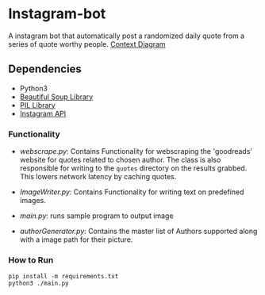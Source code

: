 # Instagram-bot

A instagram bot that automatically post a randomized daily quote from a series of quote worthy people.
[Context Diagram](https://viewer.diagrams.net/?tags=%7B%7D&highlight=0000ff&edit=_blank&layers=1&nav=1&title=Instagram%20Bot#R5Vvfd6I4FP5rfCwHCL98rG1ntud0ZzrrnDPbfUOIyA4SF2LV%2Bev3BgKEAIpWqj3ji3ATAuR%2Bud%2B9X3SE7pbbz4m7WvxJfByNdNXfjtD9SNc1y0bwxSy73OLYZm4IktDnnSrDNPyFuVHl1nXo47TWkRIS0XBVN3okjrFHazY3Scim3m1OovpdV26AG4ap50ZN64%2FQpwv%2BFqZa2f%2FAYbAo7qypvGXpFp25IV24PtkIJvQwQncJITQ%2FWm7vcMQmr5iX%2FLpPHa3lgyU4pn0uePm6%2FrZZbX4l3zf%2FUO%2FLl63%2FV3BTTPOrG635G490K4IBJ3MC48Jj0x2fC%2Bu%2FNSkabtLMU7fQAaEVeHtStcNRwL4f43QVJi4NSeyyB%2FkGzRi%2BJ9CL3wOeNr9NfgWfqPKOOsVbZl%2FQZQQGDQ7dKAxiOPbgrXEChlec0BD8dcsblqHvs8snCYZndGfZUCqcr0gY0wwN5mRk3rOx1pTk75ENndKE%2FMR3JCIw7n1MYjbKPIwiycRnDO6Lt52%2B0EoPw9LAZIlpsoMu%2FIISFHxVIL4oNhXEkMW7LAR4FbBzOaqDcuTK8XDAfX8MDsw340BzOnDwFKZsADLnGMh8oqvPmKzYQT8kwOpZsUNvF4WxjxMEnTaLkOLpyvVYwwbiTx0qM7KGnv7TrDS43s8gYdavawrDlI7nGDD5S%2FEohNB5nG3Ufa3r44azNaPF2dpw3raH8%2FbjkkXUNncnKYmL28ySytO%2FGwCMYmVfEADjFgBIE45j%2F5YRaBX4fDddYJ%2FPmTDPzP7sUojHcWYBTijDaUGaOovIuT94PBYmWnPgHG9D%2BjdrU0x%2B9sLHZ8f3W35ZdrITTgBYIcwKI4PcFsMMCQOx0xexrRoqO9uJZ%2FJg%2Baxgv5EkSL6HmSPrxMM9Qix1kwDTg6uziSYBLuYebkhwBJz7Wn%2FgNgTxOzwzXhTBKlGTLoEwf1F%2BlZhvyAOZUtyzpYHyiWgMlAG6fO3TMa4bPTAOjp3yU5LQBQlYrvJQWSXMVn2eCFlxeP6LKd1xJLOUor44umGuizhX9%2BL8jDAss%2BiDMDTbYXgcviCEuDuhA8%2FCOuGHJNQg1ZDAkY94XqhYDah8xlQgrRbYPLkzKHUGy01l2HTSEC98%2BGBlFVDDxp710UlagE8H6TVf3GhvizBFFzKfp3iQNY%2B0Q4mNx3N5MXFBavZp5jI5CHhG0y9NuUBEYed35Wsh%2B%2BHWeqgRoaaomlajQkW3Sm68EB32j0MddNgbhW%2FKlIzrZBHJ5xzA9XIV7HPHw57XqG2hZeaYjKAv41IDXdSlzVp3CskuC%2FehR9cJvoZ4LzkY1vTEsgbhAWM%2FD9yoimaZZp2Ur50H9CYPtKhPYhEqebxasNrhOrM3Vx8hEDkdWbhQBJR93qdmLLwuzOl3IAew3HqAgkznu4bQeM6ApvcMaF3efJ%2BAVjzmPo4SJqyIUllEeyZpmHkO3c8IpWTZFtci1nNSiiciwWSfltBHmfdaNIAGEamqo35iri%2F1cVWUGnhLJv0stwHbZFBCktpKCAEvVQJ3HeBhlqChIsWpLULNbi5CpCtGcxUiTTGHcvZx0o0XuWkaevUl00%2BIKaSX%2FTLMjVaUsZ1CDFCImklCYgLqlIZjElApv%2FFd7Mxb8xvLc%2FBsfiEFpwtZ76PgmLLeaJyo4JhjiYTG76vgoObm1PUU5F1V1%2FkTtHzF703QTOPaM7JCSnjfsFVpySfpx5ohBi0oo9WTqubLBi37QwQtTY41tnFa0NKdMRQsavnRpGGBr82qVZVouiOiHa1iSvu7Jt%2FgHVTFRM0EnUtXv1O0zAPNR4%2BWTUG61YtXojoJIVM%2Fbs%2Bt3Ayxr3szBHWIJG9N1eQyH%2FWLR2fDWfOHALnmzdWSqwscJeQGCBzWocAhk8kH2A9pU69z8csPXwv1a4Jh6YfzNRtuStYrYa9D6NVy4dSDehwne3%2FUURvhnCrb0cjoX%2Frb8s%2Bz1Gbhr7X9PkvThlLfkPNe%2BbMqBmJFc%2FT9GXS5ySTV94cy5eOT4rZk%2FYxcUKyVK0%2BUG9W9biuaflqubNljRa8j3dIVxx4kJ7Y6JO3Oh5P7W7X%2BA%2BXQTXXtWqlwyBzaOUSFHyCHNprqUQuFce%2F2JLwfeJaGVf%2BjCQ8eO1ylWNC0vYis%2Fasiv7HRvk5r5Ke3BDhnKO4zTtWOUghd9A2U2KPeUe0675WK0TEC0SnS1SWYz1DbkXMh5pMBd6qubSBpoIGrLqNFqIkBq0HiLsF8%2B%2FzYgPe17UdbLRnx2faj4bT6W0w%2B6dWfi9DD%2Fw%3D%3D)

## Dependencies

- Python3
- [Beautiful Soup Library](https://beautiful-soup-4.readthedocs.io/en/latest/)
- [PIL Library](https://pillow.readthedocs.io/en/stable/)
- [Instagram API](https://www.npmjs.com/package/instagram-private-api)

### Functionality
- _webscrape.py_: Contains Functionality for webscraping the 'goodreads' website for quotes related to chosen author. The class is also responsible for writing to the `quotes` directory on the results grabbed. This lowers network latency by caching quotes. 
- _ImageWriter.py_: Contains Functionality for writing text on predefined images.

- _main.py_: runs sample program to output image

- _authorGenerator.py_: Contains the master list of Authors supported along with a image path for their picture. 

### How to Run

```
pip install -m requirements.txt
python3 ./main.py
```
